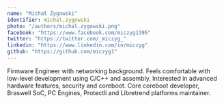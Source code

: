 ```yaml
---
name: "Michał Żygowski"
identifier: michal.zygowski
photo: "/authors/michal.zygowski.png"
facebook: "https://www.facebook.com/miczyg1395"
twitter: "https://twitter.com/_miczyg_"
linkedin: "https://www.linkedin.com/in/miczyg"
github: "https://github.com/miczyg1"
---
```

Firmware Engineer with networking background. Feels comfortable with low-level
development using C/C++ and assembly. Interested in advanced hardware features,
security and coreboot. Core coreboot developer, Braswell SoC, PC Engines,
Protectli and Libretrend platforms maintainer.
